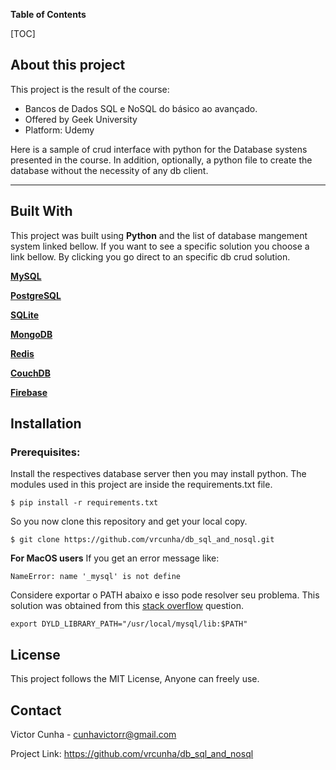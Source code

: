 **Table of Contents**

[TOC]


## About this project


This project is the result of the course:
- Bancos de Dados SQL e NoSQL do básico ao avançado.
- Offered by Geek University
- Platform: Udemy

Here is a sample of crud interface with python for the Database systens presented in the course. In addition, optionally, a python file to create the database without the necessity of any db client.

----
## Built With
This project was built using __Python__ and the list of database mangement system linked bellow.
If you want to see a specific solution you choose a link bellow. By clicking you go direct to an specific db crud solution.

[**MySQL**](https://github.com/vrcunha/db_sql_and_nosql/tree/main/mysql)

[**PostgreSQL**](https://github.com/vrcunha/db_sql_and_nosql/tree/main/postgres)

[**SQLite**](https://github.com/vrcunha/db_sql_and_nosql/tree/main/sqlite)

[**MongoDB**](https://github.com/vrcunha/db_sql_and_nosql/tree/main/mongo)

[**Redis**](https://github.com/vrcunha/db_sql_and_nosql/tree/main/redis)

[**CouchDB**](https://github.com/vrcunha/db_sql_and_nosql/tree/main/couch)

[**Firebase**](https://github.com/vrcunha/db_sql_and_nosql/tree/main/firebase)

## Installation
### Prerequisites:
Install the respectives database server then you may install python.
The modules used in this project are inside the requirements.txt file.

 `$ pip install -r requirements.txt`

So you now clone this repository and get your local copy.

 `$ git clone https://github.com/vrcunha/db_sql_and_nosql.git`

   **For MacOS users**
   If you get an error message like:

   `NameError: name '_mysql' is not define`

   Considere exportar o PATH abaixo e isso pode resolver seu problema. This solution was obtained from this [stack overflow](https://stackoverflow.com/a/65869751) question.

   `export DYLD_LIBRARY_PATH="/usr/local/mysql/lib:$PATH"`

## License
This project follows the MIT License, Anyone can freely use.

## Contact

Victor Cunha - cunhavictorr@gmail.com

Project Link: https://github.com/vrcunha/db_sql_and_nosql
